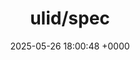 ---
title: "ulid/spec"
link: "https://github.com/ulid/spec"
date: "2025-05-26 18:00:48 +0000"
description: "The canonical spec for ulid"
category: "github"
---